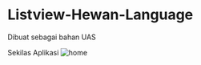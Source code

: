 # Listview-Hewan-Language
Dibuat sebagai bahan UAS

Sekilas Aplikasi
![home](https://user-images.githubusercontent.com/76878519/148946776-7dc20690-cd3a-4e61-87b7-6d8cde485ce3.png)
